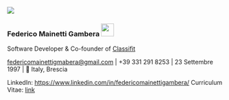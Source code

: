 ![](https://komarev.com/ghpvc/?username=FedericoMainettiGambera&color=green)

### Federico Mainetti Gambera <img src="https://raw.githubusercontent.com/MartinHeinz/MartinHeinz/master/wave.gif" width="30px">

Software Developer & Co-founder of [Classifit](https://github.com/classifit)

federicomainettigmabera@gmail.com | +39 331 291 8253 | 23 Settembre 1997 | 📍 Italy, Brescia

LinkedIn: https://www.linkedin.com/in/federicomainettigambera/
Curriculum Vitae: [link](https://github.com/FedericoMainettiGambera/FedericoMainettiGambera/blob/main/CV%20Federico%20Mainetti%20Gambera.pdf)
